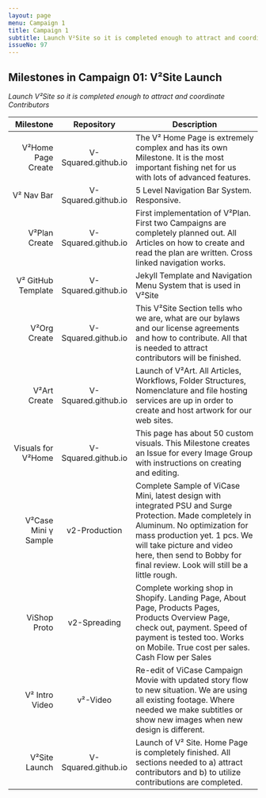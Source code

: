 ```yaml
---
layout: page
menu: Campaign 1
title: Campaign 1
subtitle: Launch V²Site so it is completed enough to attract and coordinate Contributors
issueNo: 97
---
```





## Milestones in Campaign 01: V²Site Launch
*Launch V²Site so it is completed enough to attract and coordinate Contributors*

|            Milestone |      Repository     | Description                                                                                                                                                                                                                                                                       |
|---------------------:|:-------------------:|-----------------------------------------------------------------------------------------------------------------------------------------------------------------------------------------------------------------------------------------------------------------------------------|
|   V²Home Page Create | V-Squared.github.io | The V² Home Page is extremely complex and has its own Milestone. It is the most important fishing net for us with lots of advanced features.                                                                                                                                      |
|           V² Nav Bar | V-Squared.github.io | 5 Level Navigation Bar System. Responsive.  |
|        V²Plan Create | V-Squared.github.io | First implementation of V²Plan. First two Campaigns are completely planned out. All Articles on how to create and read the plan are written. Cross linked navigation works.                                                                                                       |
|   V² GitHub Template | V-Squared.github.io | Jekyll Template and Navigation Menu System that is used in V²Site                                                                                                                                                                                                                 |
|         V²Org Create | V-Squared.github.io | This V²Site Section tells who we are, what are our bylaws and our license agreements and how to contribute. All that is needed to attract contributors will be finished.                                                                                                          |
|         V²Art Create | V-Squared.github.io | Launch of V²Art. All Articles, Workflows, Folder Structures, Nomenclature and file hosting services are up in order to create and host artwork for our web sites.                                                                                                                 |
|   Visuals for V²Home | V-Squared.github.io | This page has about 50 custom visuals. This Milestone creates an Issue for every Image Group with instructions on creating and editing.                                                                                                                                           |
| V²Case Mini γ Sample |    v2-Production    | Complete Sample of ViCase Mini, latest design with integrated PSU and Surge Protection. Made completely in Aluminum. No optimization for mass production yet. 1 pcs. We will take picture and video here, then send to Bobby for final review. Look will still be a little rough. |
|         ViShop Proto |     v2-Spreading    | Complete working shop in Shopify. Landing Page, About Page, Products Pages, Products Overview Page, check out, payment. Speed of payment is tested too. Works on Mobile. True cost per sales. Cash Flow per Sales                                                                 |
|       V² Intro Video |       v²-Video      | Re-edit of ViCase Campaign Movie with updated story flow to new situation. We are using all existing footage. Where needed we make subtitles or show new images when new design is different.                                                                                     |
|        V²Site Launch | V-Squared.github.io | Launch of V² Site. Home Page is completely finished. All sections needed to a) attract contributors and b) to utilize contributions are completed.                                                                                                                                |

